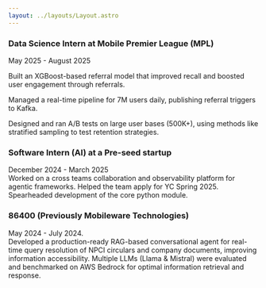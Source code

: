 ```yaml
---
layout: ../layouts/Layout.astro
---
```

<!-- Markdown Preview - https://dillinger.io/ -->

<p></p>
<h3><b>Data Science Intern at Mobile Premier League (MPL)</b>
</h3>
<p>
May 2025 - August 2025 <br>
  
Built an XGBoost-based referral model that improved recall and boosted user engagement through referrals. <br>

Managed a real-time pipeline for 7M users daily, publishing referral triggers to Kafka.<br>

Designed and ran A/B tests on large user bases (500K+), using methods like stratified sampling to test retention strategies.<br>

</p>

<p></p>


<h3><b>Software Intern (AI) at a Pre-seed startup</b></h3>
<p>
December 2024 - March 2025 <br>
Worked on a cross teams collaboration and observability platform for agentic frameworks. Helped the team apply for YC Spring 2025. Spearheaded development of the core python module.   
</p>

<p></p>

<h3><b>86400 (Previously Mobileware Technologies)</b></h3>
<p>
May 2024 - July 2024. <br>
Developed a production-ready RAG-based conversational agent for real-time query resolution of NPCI circulars and
company documents, improving information accessibility. Multiple LLMs (Llama & Mistral) were evaluated and
benchmarked on AWS Bedrock for optimal information retrieval and response.
</p>
